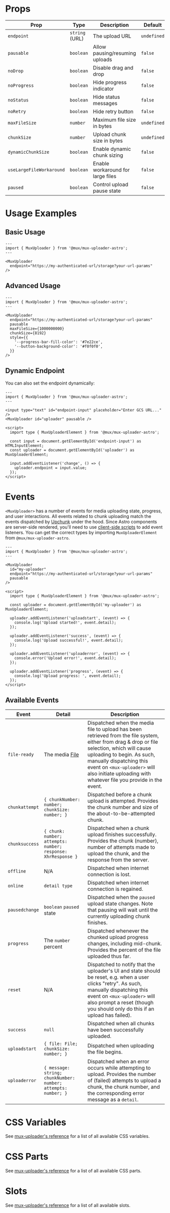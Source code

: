 # Props

| Prop                       | Type                                                                | Description                                                                                                                                                                                                                                                                                                                                                                                      | Default                                                           |
| -------------------------- | ------------------------------------------------------------------- | ------------------------------------------------------------------------------------------------------------------------------------------------------------------------------------------------------------------------------------------------------------------------------------------------------------------------------------------------------------------------------------------------ | ----------------------------------------------------------------- |
| `endpoint`                 | `string` (URL)                                                      | The upload URL                                                                                                                                                                                                                                                                                                                                                                                   | `undefined`                                                       |
| `pausable`                 | `boolean`                                                           | Allow pausing/resuming uploads                                                                                                                                                                                                                                                                                                                                                                   | `false`                                                           |
| `noDrop`                   | `boolean`                                                           | Disable drag and drop                                                                                                                                                                                                                                                                                                                                                                            | `false`                                                           |
| `noProgress`               | `boolean`                                                           | Hide progress indicator                                                                                                                                                                                                                                                                                                                                                                          | `false`                                                           |
| `noStatus`                 | `boolean`                                                           | Hide status messages                                                                                                                                                                                                                                                                                                                                                                             | `false`                                                           |
| `noRetry`                  | `boolean`                                                           | Hide retry button                                                                                                                                                                                                                                                                                                                                                                                | `false`                                                           |
| `maxFileSize`              | `number`                                                            | Maximum file size in bytes                                                                                                                                                                                                                                                                                                                                                                       | `undefined`                                                       |
| `chunkSize`                | `number`                                                            | Upload chunk size in bytes                                                                                                                                                                                                                                                                                                                                                                       | `undefined`                                                       |
| `dynamicChunkSize`         | `boolean`                                                           | Enable dynamic chunk sizing                                                                                                                                                                                                                                                                                                                                                                      | `false`                                                           |
| `useLargeFileWorkaround`   | `boolean`                                                           | Enable workaround for large files                                                                                                                                                                                                                                                                                                                                                               | `false`                                                           |
| `paused`                   | `boolean`                                                           | Control upload pause state                                                                                                                                                                                                                                                                                                                                                                       | `false`                                                           |

# Usage Examples

## Basic Usage

```astro
---
import { MuxUploader } from '@mux/mux-uploader-astro';
---

<MuxUploader
  endpoint="https://my-authenticated-url/storage?your-url-params"
/>
```

## Advanced Usage

```astro
---
import { MuxUploader } from '@mux/mux-uploader-astro';
---

<MuxUploader
  endpoint="https://my-authenticated-url/storage?your-url-params"
  pausable
  maxFileSize={1000000000}
  chunkSize={8192}
  style={{
    '--progress-bar-fill-color': '#7e22ce',
    '--button-background-color': '#f0f0f0',
  }}
/>
```


## Dynamic Endpoint

You can also set the endpoint dynamically:

```astro
---
import { MuxUploader } from '@mux/mux-uploader-astro';
---

<input type="text" id="endpoint-input" placeholder="Enter GCS URL..." />
<MuxUploader id="uploader" pausable />

<script>
  import type { MuxUploaderElement } from '@mux/mux-uploader-astro';

  const input = document.getElementById('endpoint-input') as HTMLInputElement;
  const uploader = document.getElementById('uploader') as MuxUploaderElement;

  input.addEventListener('change', () => {
    uploader.endpoint = input.value;
  });
</script>
```

# Events

`<MuxUploader>` has a number of events for media uploading state, progress, and user interactions. All events related to chunk uploading match the events dispatched by [Upchunk](https://github.com/muxinc/upchunk/blob/master/README.md) under the hood. Since Astro components are server-side rendered, you'll need to use [client-side scripts](https://docs.astro.build/en/guides/client-side-scripts/) to add event listeners. You can get the correct types by importing `MuxUploaderElement` from `@mux/mux-uploader-astro`.

```astro
---
import { MuxUploader } from '@mux/mux-uploader-astro';
---

<MuxUploader
  id="my-uploader"
  endpoint="https://my-authenticated-url/storage?your-url-params"
  pausable
/>

<script>
  import type { MuxUploaderElement } from '@mux/mux-uploader-astro';

  const uploader = document.getElementById('my-uploader') as MuxUploaderElement;

  uploader.addEventListener('uploadstart', (event) => {
    console.log('Upload started!', event.detail);
  });

  uploader.addEventListener('success', (event) => {
    console.log('Upload successful!', event.detail);
  });

  uploader.addEventListener('uploaderror', (event) => {
    console.error('Upload error!', event.detail);
  });

  uploader.addEventListener('progress', (event) => {
    console.log('Upload progress: ', event.detail);
  });
</script>
```

## Available Events

| Event | Detail | Description |
| ----- | ------ | ----------- |
| `file-ready` | The media [File](https://developer.mozilla.org/en-US/docs/Web/API/File) | Dispatched when the media file to upload has been retrieved from the file system, either from drag & drop or file selection, which will cause uploading to begin. As such, manually dispatching this event on `<mux-uploader>` will also initiate uploading with whatever file you provide in the event. |
| `chunkattempt` | `{ chunkNumber: number; chunkSize: number; }` | Dispatched before a chunk upload is attempted. Provides the chunk number and size of the about-to-be-attempted chunk. |
| `chunksuccess` | `{ chunk: number; attempts: number; response: XhrResponse }` | Dispatched when a chunk upload finishes successfully. Provides the chunk (number), number of attempts made to upload the chunk, and the response from the server. |
| `offline` | N/A | Dispatched when internet connection is lost. |
| `online` | `detail type` | Dispatched when internet connection is regained. |
| `pausedchange` | `boolean` `paused` state | Dispatched when the `paused` upload state changes. Note that pausing will wait until the currently uploading chunk finishes. |
| `progress` | The `number` percent | Dispatched whenever the chunked upload progress changes, including mid-chunk. Provides the percent of the file uploaded thus far. |
| `reset` | N/A | Dispatched to notify that the uploader's UI and state should be reset, e.g. when a user clicks "retry". As such, manually dispatching this event on `<mux-uploader>` will also prompt a reset (though you should only do this if an upload has failed). |
| `success` | `null` | Dispatched when all chunks have been successfully uploaded. |
| `uploadstart` | `{ file: File; chunkSize: number; }` | Dispatched when uploading the file begins. |
| `uploaderror` | `{ message: string; chunkNumber: number; attempts: number; }` | Dispatched when an error occurs while attempting to upload. Provides the number of (failed) attempts to upload a chunk, the chunk number, and the corresponding error message as a `detail`. |

# CSS Variables

See [mux-uploader's reference](../mux-uploader/REFERENCE.md#css-variables) for a list of all available CSS variables.

# CSS Parts

See [mux-uploader's reference](../mux-uploader/REFERENCE.md#css-parts) for a list of all available CSS parts.

# Slots

See [mux-uploader's reference](../mux-uploader/REFERENCE.md#slots) for a list of all available slots.
